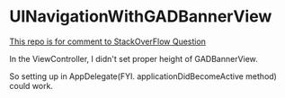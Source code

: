 # UINavigationWithGADBannerView
[This repo is for comment to StackOverFlow Question](http://stackoverflow.com/questions/30002758/gadbannerview-does-not-set-height)

In the ViewController,
I didn't set proper height of GADBannerView.

So setting up in AppDelegate(FYI. applicationDidBecomeActive method) could work.
